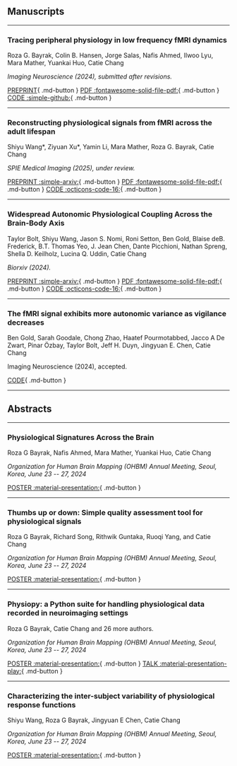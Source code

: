 ## Manuscripts

---

<h3>Tracing peripheral physiology in low frequency fMRI dynamics</h3>

<p>Roza G. Bayrak, Colin B. Hansen, Jorge Salas, Nafis Ahmed, Ilwoo Lyu, Mara Mather, Yuankai Huo, Catie Chang</p>

*Imaging Neuroscience (2024), submitted after revisions.*

[PREPRINT](https://doi.org/10.31219/osf.io/fj4gq){ .md-button } 
[PDF :fontawesome-solid-file-pdf:](https://osf.io/fj4gq/download){ .md-button } 
[CODE :simple-github:](https://www.github.com/neurdylab/deep-physio-recon){ .md-button } 

---

<h3>Reconstructing physiological signals from fMRI across the adult lifespan</h3>

<p>Shiyu Wang*, Ziyuan Xu*, Yamin Li, Mara Mather, Roza G. Bayrak, Catie Chang</p>

*SPIE Medical Imaging (2025), under review.*

[PREPRINT :simple-arxiv:](https://arxiv.org/abs/2408.14453){ .md-button } 
[PDF :fontawesome-solid-file-pdf:](https://arxiv.org/pdf/2408.14453){ .md-button } 
[CODE :octicons-code-16:](https://www.github.com/neurdylab/deep-physio-recon-lifespan){ .md-button } 


---

<h3>Widespread Autonomic Physiological Coupling Across the Brain-Body Axis</h3>

<p>Taylor Bolt, Shiyu Wang, Jason S. Nomi, Roni Setton, Ben Gold, Blaise deB. Frederick, B.T. Thomas Yeo, J. Jean Chen, Dante Picchioni, Nathan Spreng, Shella D. Keilholz, Lucina Q. Uddin, Catie Chang</p>

*Biorxiv (2024).*

[PREPRINT :simple-arxiv:](https://www.biorxiv.org/content/10.1101/2023.01.19.524818v3){ .md-button } 
[PDF :fontawesome-solid-file-pdf:](https://www.biorxiv.org/content/10.1101/2023.01.19.524818v3.full.pdf){ .md-button } 
[CODE :octicons-code-16:](https://www.biorxiv.org/content/10.1101/2023.01.19.524818v3.full.pdf){ .md-button } 

---

<h3>The fMRI signal exhibits more autonomic variance as vigilance decreases</h3>

<p>Ben Gold, Sarah Goodale, Chong Zhao, Haatef Pourmotabbed, Jacco A De Zwart, Pinar Özbay, Taylor Bolt, Jeff H. Duyn, Jingyuan E. Chen, Catie Chang</p>

<p>Imaging Neuroscience (2024), accepted.</p>

[CODE](https://osf.io/3a2ut/){ .md-button } 

---

## Abstracts ##

---

<h3>Physiological Signatures Across the Brain</h3>

<p>Roza G Bayrak, Nafis Ahmed, Mara Mather, Yuankai Huo, Catie Chang</a></p>
  
*<p>Organization for Human Brain Mapping (OHBM) Annual Meeting, Seoul, Korea, June 23 -- 27, 2024</p>*

[POSTER :material-presentation:](https://rgbayrak.github.io/assets/pdf/OHBM2024_PP_RGB.pdf){ .md-button } 


---

<h3>Thumbs up or down: Simple quality assessment tool for physiological signals</h3>

<p>Roza G Bayrak, Richard Song, Rithwik Guntaka, Ruoqi Yang, and Catie Chang</a></p>
  
*<p>Organization for Human Brain Mapping (OHBM) Annual Meeting, Seoul, Korea, June 23 -- 27, 2024</p>*

[POSTER :material-presentation:](https://rgbayrak.github.io/assets/pdf/OHBM2024_QA_RGB.pdf){ .md-button } 


---

<h3>Physiopy: a Python suite for handling physiological data recorded in neuroimaging settings</h3>

<p>Roza G Bayrak, Catie Chang and 26 more authors.</a></p>
  
*<p>Organization for Human Brain Mapping (OHBM) Annual Meeting, Seoul, Korea, June 23 -- 27, 2024</p>*

[POSTER :material-presentation:](https://rgbayrak.github.io/assets/pdf/OHBM2024_PHYSIOPY_RGB.pdf){ .md-button } [TALK :material-presentation-play:](#){ .md-button }

--- 

<h3>Characterizing the inter-subject variability of physiological response functions</h3>

<p>Shiyu Wang, Roza G Bayrak, Jingyuan E Chen, Catie Chang</a></p>
  
*<p>Organization for Human Brain Mapping (OHBM) Annual Meeting, Seoul, Korea, June 23 -- 27, 2024</p>*

[POSTER :material-presentation:](https://github.com/neurdylab/physai/blob/main/docs/assets/posters/OHBM2024_Shiyu.pdf){ .md-button } 